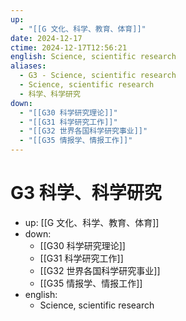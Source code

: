 ```yaml
---
up:
  - "[[G 文化、科学、教育、体育]]"
date: 2024-12-17
ctime: 2024-12-17T12:56:21
english: Science, scientific research
aliases:
  - G3 - Science, scientific research
  - Science, scientific research
  - 科学、科学研究
down:
  - "[[G30 科学研究理论]]"
  - "[[G31 科学研究工作]]"
  - "[[G32 世界各国科学研究事业]]"
  - "[[G35 情报学、情报工作]]"
---
```


# G3 科学、科学研究

- up: [[G 文化、科学、教育、体育]]
- down:
	- [[G30 科学研究理论]]
	- [[G31 科学研究工作]]
	- [[G32 世界各国科学研究事业]]
	- [[G35 情报学、情报工作]]
- english:
	- Science, scientific research
